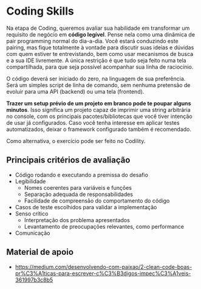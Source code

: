 # Coding Skills

Na etapa de Coding, queremos avaliar sua habilidade em transformar um requisito de negócio em
__código legível__.
Pense nela como uma dinâmica de pair programming normal do dia-a-dia.
Você estará conduzindo este pairing, mas fique totalmente à vontade para discutir suas ideias e
dúvidas com quem estiver te entrevistando, bem como usar mecanismos de busca e a sua IDE
livremente.
A única restrição é que tudo seja feito numa tela compartilhada, para que seja possível acompanhar
sua linha de raciocínio.

O código deverá ser iniciado do zero, na linguagem de sua preferência.
Será um simples script de linha de comando, sem nenhuma pretensão de evoluir para uma API
(backend) ou uma tela (frontend).

__Trazer um setup prévio de um projeto em branco pode te poupar alguns minutos__. Isso significa
um projeto capaz de imprimir uma string arbitrária no console, com os principais
pacotes/bibliotecas que você tiver intenção de usar já configurados. Caso você tenha interesse em
aplicar testes automatizados, deixar o framework configurado também é recomendado.

Como alternativa, o exercício pode ser feito no Codility.

## Principais critérios de avaliação
* Código rodando e executando a premissa do desafio
* Legibilidade
  * Nomes coerentes para variáveis e funções
  * Separação adequada de responsabilidades
  * Facilidade de compreensão do comportamento do código
* Casos de teste escolhidos para validar a implementação
* Senso crítico
  * Interpretação dos problema apresentados
  * Levantamento de preocupações relevantes, como performance
* Comunicação

## Material de apoio

* https://medium.com/desenvolvendo-com-paixao/2-clean-code-boas-pr%C3%A1ticas-para-escrever-c%C3%B3digos-impec%C3%A1veis-361997b3c8b5
